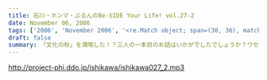```yaml
---
title: 石川・ホンマ・ぶるんのBe-SIDE Your Life! vol.27-2
date: November 06, 2006
tags: ['2006', 'November 2006', '<re.Match object; span=(30, 36), match='vol.27'>']
draft: false
summary: 「文化の秋」を満喫した！？三人の一本目のお話はいかがでしたでしょうか？ワセダに来ていただいたあなたはもちろん、いろいろな所でこの番組を聴いていただいているあなたがいるからこそのビーサイ！！またどこかで、お顔を合わせてビーサイメンバーが登場してリスナーと交流できる機会があるといいですね！（注）毎回楽しみに聴いていただいているリスナーの皆さんゴメンナサイ！今回は、やむなき理由により二本でおしまい．．．なんです。今回はこれでご勘弁ということでお願いします。また来週もヨロシク！NAMAE
---
```


http://project-phi.ddo.jp/ishikawa/ishikawa027_2.mp3
